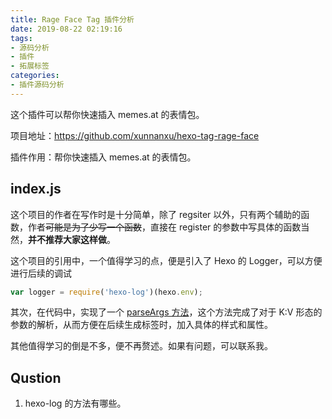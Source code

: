 ```yaml
---
title: Rage Face Tag 插件分析
date: 2019-08-22 02:19:16
tags:
- 源码分析
- 插件
- 拓展标签
categories:
- 插件源码分析
---
```

这个插件可以帮你快速插入 memes.at 的表情包。

<!--- more --->

项目地址：https://github.com/xunnanxu/hexo-tag-rage-face

插件作用：帮你快速插入 memes.at 的表情包。

## index.js 

这个项目的作者在写作时是十分简单，除了 regsiter 以外，只有两个辅助的函数，作者<del>可能是为了少写一个函数</del>，直接在 register 的参数中写具体的函数当然，**并不推荐大家这样做**。

这个项目的引用中，一个值得学习的点，便是引入了 Hexo 的 Logger，可以方便进行后续的调试

```javascript
var logger = require('hexo-log')(hexo.env);
```

其次，在代码中，实现了一个 [parseArgs 方法][1]，这个方法完成了对于 K:V 形态的参数的解析，从而方便在后续生成标签时，加入具体的样式和属性。

其他值得学习的倒是不多，便不再赘述。如果有问题，可以联系我。

## Qustion

1. hexo-log 的方法有哪些。

[1]:https://github.com/xunnanxu/hexo-tag-rage-face/blob/1935704c7d2145db20d8c09a4825c82dbfcfdf47/index.js#L38-L52